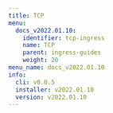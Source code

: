 ```yaml
---
title: TCP
menu:
  docs_v2022.01.10:
    identifier: tcp-ingress
    name: TCP
    parent: ingress-guides
    weight: 20
menu_name: docs_v2022.01.10
info:
  cli: v0.0.5
  installer: v2022.01.10
  version: v2022.01.10
---
```


